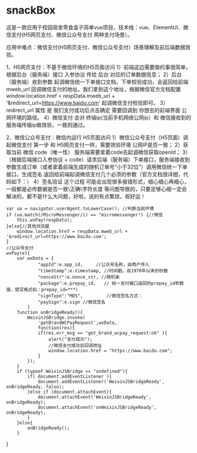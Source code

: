 # snackBox

这是一款应用于校园宿舍零食盒子简单vue项目，技术栈：vue、ElementUI、微信支付(H5网页支付、微信公众号支付 两种支付场景）。

应用中难点：微信支付(H5网页支付、微信公众号支付）场景理解及前后端数据效验。

1、H5网页支付：不基于微信环境的H5页面访问
    1）前端这边需要做的事很简单，根据后台（服务端）接口 入参协议 传给 后台 对应的订单数据信息；
    2）后台（服务端）收到参数 起调微信统一下单接口文档，下单校验成功，会返回给前端 mweb_url 回调微信支付的地址，我们拿到这个地址，根据微信官方文档配置window.location.href = respData.mweb_url + '&redirect_url=https://www.baidu.com' 起调微信支付校验即可。
    3）redirect_url 属性 是 我们支付成功后点击确定 需要回调到 你想去的前端界面 公网环境的路径。
    4）微信支付 会对 终端ip(当前手机网络公网ip）和 微信接收到的服务端传输ip做效验，一致则通过。

2、微信公众号支付：微信内运行 H5页面访问
    1）微信公众号支付（H5页面）调起微信支付 第一步 和 H5网页支付一样，需要效验环境 公网IP是否一致；
    2）获取当前 微信 code（唯一性） 服务端需要拿着code去起调微信获取openId；
    3）（根据后端接口入参协议 + code）请求后端（服务端）下单接口，服务端接收到参数生成订单（或者拿着前端生成的随机订单号“小于32位”）调用微信统一下单接口，生成签名 返回给前端起调微信支付几个必须的参数（官方文档很详细，代码如下：）
    4）签名验证 这个过程 可能会出现很多报错形式，细心细心再细心，一般都是必传数据是否一致\正确\字符长度 等问题导致的，只要足够心细一定会解决的，都不是什么大问题，好啦，说的有点繁琐，祝好运！
    
    
    var ua = navigator.userAgent.toLowerCase(); //判断当前环境
    if (ua.match(/MicroMessenger/i) == "micromessenger") {//微信 
        this.wxPay(respData);
    }else{//其他浏览器
        window.location.href = respData.mweb_url + '&redirect_url=https://www.baidu.com';
    }
    //公众号支付
    wxPay(e){
        var wxData = {
                "appId":e.app_id,     //公众号名称，由商户传入     
                "timeStamp":e.timestamp, //时间戳，自1970年以来的秒数     
                "nonceStr":e.nonce_str, //随机串     
                "package":e.prepay_id,   // 统一支付接口返回的prepay_id参数值，提交格式如：prepay_id=***）  
                "signType":"MD5",         //微信签名方式：     
                "paySign":e.sign //微信签名 
            }
        function onBridgeReady(){
            WeixinJSBridge.invoke(
                'getBrandWCPayRequest',wxData,
                function(res){
                if(res.err_msg == "get_brand_wcpay_request:ok" ){
                    alert("支付成功");
                    //微信支付成功后回调地址
                    window.location.href = "https://www.baidu.com";
                } 
            }); 
        }
        if (typeof WeixinJSBridge == "undefined"){
            if( document.addEventListener ){
                document.addEventListener('WeixinJSBridgeReady', onBridgeReady, false);
            }else if (document.attachEvent){
                document.attachEvent('WeixinJSBridgeReady', onBridgeReady); 
                document.attachEvent('onWeixinJSBridgeReady', onBridgeReady);
            }
        }else{
            onBridgeReady();
        }
   }
